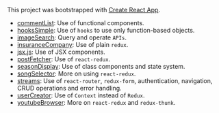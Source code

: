 This project was bootstrapped with [Create React App](https://github.com/facebook/create-react-app).

- [commentList](./src/commentList): Use of functional components.
- [hooksSimple](./src/hooksSimple): Use of ``hooks`` to use only function-based objects.
- [imageSearch](./src/imageSearch): Query and operate ``APIs``.
- [insuranceCompany](./src/insuranceCompany): Use of plain ``redux``.
- [jsx.js](./src/jsx.js): Use of JSX components.
- [postFetcher](./src/postFetcher): Use of ``react-redux``.
- [seasonDisplay](./src/class): Use of class components and state system.
- [songSelector](./src/songSelector): More on using ``react-redux``.
- [streams](./src/streams): Use of ``react-router``, ``redux-form``, authentication, navigation, CRUD operations and error handling.
- [userCreator](./src/userCreator): Use of ``Context`` instead of ``Redux``.
- [youtubeBrowser](./src/youtubeBrowser): More on ``react-redux`` and ``redux-thunk``.